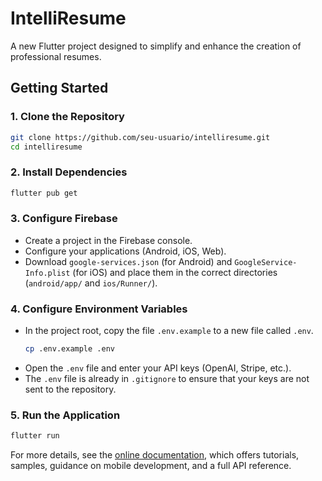 # IntelliResume

A new Flutter project designed to simplify and enhance the creation of professional resumes.

## Getting Started

### 1. Clone the Repository
```bash
git clone https://github.com/seu-usuario/intelliresume.git
cd intelliresume
```

### 2. Install Dependencies
```bash
flutter pub get
```

### 3. Configure Firebase
- Create a project in the Firebase console.
- Configure your applications (Android, iOS, Web).
- Download `google-services.json` (for Android) and `GoogleService-Info.plist` (for iOS) and place them in the correct directories (`android/app/` and `ios/Runner/`).

### 4. Configure Environment Variables
- In the project root, copy the file `.env.example` to a new file called `.env`.
  ```bash
  cp .env.example .env
  ```
- Open the `.env` file and enter your API keys (OpenAI, Stripe, etc.).
- The `.env` file is already in `.gitignore` to ensure that your keys are not sent to the repository.

### 5. Run the Application
```bash
flutter run
```

For more details, see the [online documentation](https://docs.flutter.dev/), which offers tutorials, samples, guidance on mobile development, and a full API reference.